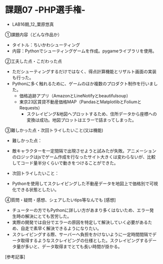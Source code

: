 # 課題07 -PHP選手権-
- LAB16期_12_栗原悠真

①課題内容（どんな作品か）
- タイトル：ちいかわシューティング
- 内容：Pythonでシューティングゲームを作成。pygameライブラリを使用。

②工夫した点・こだわった点
- ただシューティングするだけではなく、得点計算機能とリザルト画面の実装も行った。
- Pythonに多く触れるために、ゲームのほか複数のプロダクト制作を行いました。
  - 価格追跡アプリ（AmazonとLineNotifyとbeautifulsoup）
  - 東京23区賃貸不動産価格MAP（PandasとMatplotlibとFoliumとRequests）
    - スクレイピング&地図へプロットするため、住所データから座標への変換は成功。地図プロットはエラーで詰まってしまった。

③難しかった点・次回トライしたいこと(又は機能)
- 難しかった点：
- 敵キャラクターを一定間隔で出現させようと試みたが失敗。アニメーションのロジックはjsでゲーム作成を行なったサイト大きくは変わらないが、比較してコード量半分くらいで動きをつけることができた。

- 次回トライしたいこと：
- Pythonを使用してスクレイピングした不動産データを地図上で価格別で可視化できる状態としたい。

④質問・疑問・感想、シェアしたいtips等なんでも
[感想]
- チューターの方でもPythonに詳しい方があまり多くはないため、エラー発生時の解決にとても苦労した。
- 実際の開発では自分でエラーの原因を特定して解決していく必要があるため、自走で素早く解決できるようになりたい。
- スクレイピングする際、サーバーへ負担をかけないように一定時間間隔でデータ取得するようなスクレイピングの仕様とした。スクレイピングするデータ量が多いと、データ取得までとても長い時間が掛かる。

[参考記事]
